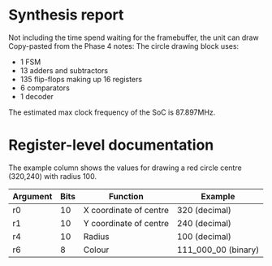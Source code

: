 # Synthesis report
Not including the time spend waiting for the framebuffer, the unit can draw 
Copy-pasted from the Phase 4 notes:
The circle drawing block uses:
- 1 FSM
- 13 adders and subtractors
- 135 flip-flops making up 16 registers
- 6 comparators
- 1 decoder

The estimated max clock frequency of the SoC is 87.897MHz.
# Register-level documentation
The example column shows the values for drawing a red circle centre (320,240) with radius 100.

| Argument | Bits | Function | Example |
| -------- | ---- | -------- | ------- |
| r0       | 10   | X coordinate of centre | 320 (decimal)     |
| r1       | 10   | Y coordinate of centre | 240 (decimal)    |
| r4       | 10   | Radius                 | 100 (decimal)    |
| r6       | 8    | Colour                 | 111_000_00 (binary)      |

